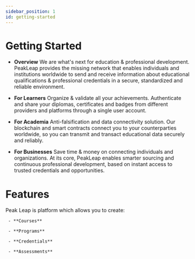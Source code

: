 ```yaml
---
sidebar_position: 1
id: getting-started
---
```


# Getting Started

 - **Overview**
We are what's next for education & professional development.
PeakLeap provides the missing network that enables individuals and institutions worldwide to send and receive information about educational qualifications & professional credentials in a secure, standardized and reliable environment.

 - **For Learners**
Organize & validate all your achievements.
Authenticate and share your diplomas, certificates and badges from different providers and platforms through a single user account.

 - **For Academia**
Anti-falsification and data connectivity solution.
Our blockchain and smart contracts connect you to your counterparties worldwide, so you can transmit and transact educational data securely and reliably.

 - **For Businesses**
Save time & money on connecting individuals and organizations.
At its core, PeakLeap enables smarter sourcing and continuous professional development, based on instant access to trusted credentials and opportunities.


# Features

Peak Leap is platform which allows you to create:

     - **Courses**

     - **Programs**
    
     - **Credentials**

     - **Assessments**